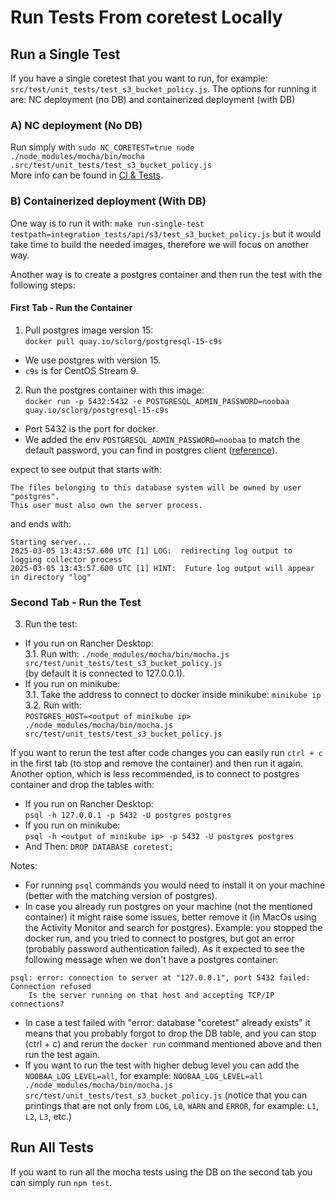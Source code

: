 # Run Tests From coretest Locally

## Run a Single Test

If you have a single coretest that you want to run, for example: `src/test/unit_tests/test_s3_bucket_policy.js`.
The options for running it are: NC deployment (no DB) and containerized deployment (with DB)

### A) NC deployment (No DB)
Run simply with `sudo NC_CORETEST=true node ./node_modules/mocha/bin/mocha .src/test/unit_tests/test_s3_bucket_policy.js`  
More info can be found in [CI & Tests](#ci--tests).

### B) Containerized deployment (With DB)
One way is to run it with: `make run-single-test testpath=integration_tests/api/s3/test_s3_bucket_policy.js`
but it would take time to build the needed images, therefore we will focus on another way.

Another way is to create a postgres container and then run the test with the following steps:

#### First Tab - Run the Container
1. Pull postgres image version 15:  
`docker pull quay.io/sclorg/postgresql-15-c9s`
- We use postgres with version 15.
- `c9s` is for CentOS Stream 9.
2. Run the postgres container with this image:  
`docker run -p 5432:5432 -e POSTGRESQL_ADMIN_PASSWORD=noobaa  quay.io/sclorg/postgresql-15-c9s`
- Port 5432 is the port for docker.
- We added the env `POSTGRESQL_ADMIN_PASSWORD=noobaa` to match the default password, you can find in postgres client ([reference](https://github.com/noobaa/noobaa-core/blob/12847927fc3cde52c4ab0098da41de3ced1fc63a/src/util/postgres_client.js#L1480)).

expect to see output that starts with:
```
The files belonging to this database system will be owned by user "postgres".
This user must also own the server process.
```
and ends with:
```
Starting server...
2025-03-05 13:43:57.600 UTC [1] LOG:  redirecting log output to logging collector process
2025-03-05 13:43:57.600 UTC [1] HINT:  Future log output will appear in directory "log"
```

### Second Tab - Run the Test
3. Run the test:  
- If you run on Rancher Desktop:  
3.1. Run with: `./node_modules/mocha/bin/mocha.js src/test/unit_tests/test_s3_bucket_policy.js`  
(by default it is connected to 127.0.0.1).
- If you run on minikube:  
3.1. Take the address to connect to docker inside minikube: `minikube ip`  
3.2. Run with:  
`POSTGRES_HOST=<output of minikube ip> ./node_modules/mocha/bin/mocha.js src/test/unit_tests/test_s3_bucket_policy.js`

If you want to rerun the test after code changes you can easily run `ctrl + c` in the first tab (to stop and remove the container) and then run it again.  
Another option, which is less recommended, is to connect to postgres container and drop the tables with:
- If you run on Rancher Desktop:  
`psql -h 127.0.0.1 -p 5432 -U postgres postgres`
- If you run on minikube:  
`psql -h <output of minikube ip> -p 5432 -U postgres postgres`  
- And Then: `DROP DATABASE coretest;`

Notes:
* For running `psql` commands you would need to install it on your machine (better with the matching version of postgres).
* In case you already run postgres on your machine (not the mentioned container) it might raise some issues, better remove it (in MacOs using the Activity Monitor and search for postgres).
Example: you stopped the docker run, and you tried to connect to postgres, but got an error (probably password authentication failed). As it expected to see the following message when we don't have a postgres container:

```
psql: error: connection to server at "127.0.0.1", port 5432 failed: Connection refused
	Is the server running on that host and accepting TCP/IP connections?
```

* In case a test failed with "error: database "coretest" already exists" it means that you probably forgot to drop the DB table, and you can stop (ctrl + c) and rerun the `docker run` command mentioned above and then run the test again.
* If you want to run the test with higher debug level you can add the `NOOBAA_LOG_LEVEL=all`, for example: `NOOBAA_LOG_LEVEL=all ./node_modules/mocha/bin/mocha.js src/test/unit_tests/test_s3_bucket_policy.js` (notice that you can printings that are not only from `LOG`, `L0`, `WARN` and `ERROR`, for example: `L1`, `L2`, `L3`, etc.)

## Run All Tests

If you want to run all the mocha tests using the DB on the second tab you can simply run `npm test`.
